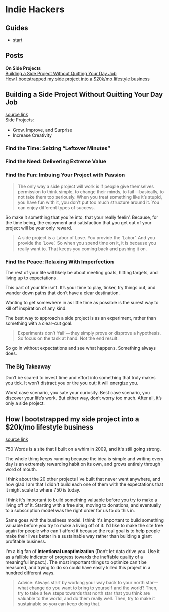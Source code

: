 # Indie Hackers

## Guides
- [start](./start.md)  

## Posts
**On Side Projects**  
[Building a Side Project Without Quitting Your Day Job](#building-a-side-project-without-quitting-your-day-job)  
[How I bootstrapped my side project into a $20k/mo lifestyle business](#how-i-bootstrapped-my-side-project-into-a-20kmo-lifestyle-business)  


## Building a Side Project Without Quitting Your Day Job
[source link](https://www.indiehackers.com/article/f7697df2d7)  
Side Projects: 
- Grow, Improve, and Surprise
- Increase Creativity

### Find the Time: Seizing “Leftover Minutes”
### Find the Need: Delivering Extreme Value
### Find the Fun: Imbuing Your Project with Passion
> The only way a side project will work is if people give themselves permission to think simple, to change their minds, to fail — basically, to not take them too seriously.
> When you treat something like it’s stupid, you have fun with it, you don’t put too much structure around it. You can enjoy different types of success.

So make it something that you’re into, that your really feelin’. Because, for the time being, the enjoyment and satisfaction that you get out of your project will be your only reward.

> A side project is a Labor of Love. You provide the ‘Labor’. And you provide the ‘Love’.
> So when you spend time on it, it is because you really want to. That keeps you coming back and pushing it on.

### Find the Peace: Relaxing With Imperfection
The rest of your life will likely be about meeting goals, hitting targets, and living up to expectations.

This part of your life isn’t. It’s your time to play, tinker, try things out, and wander down paths that don’t have a clear destination.

Wanting to get somewhere in as little time as possible is the surest way to kill off inspiration of any kind.

The best way to approach a side project is as an experiment, rather than something with a clear-cut goal.

> Experiments don’t ‘fail’ — they simply prove or disprove a hypothesis. So focus on the task at hand. Not the end result.

So go in without expectations and see what happens.
Something always does.

### The Big Takeaway
Don’t be scared to invest time and effort into something that truly makes you tick. It won’t distract you or tire you out; it will energize you.

Worst case scenario, you sate your curiosity.
Best case scenario, you discover your life’s work.
But either way, don’t worry too much.
After all, it’s only a side project.

## How I bootstrapped my side project into a $20k/mo lifestyle business
[source link](https://www.indiehackers.com/interview/how-i-bootstrapped-my-side-project-into-a-20k-mo-lifestyle-business-063525ef84)  

750 Words is a site that I built on a whim in 2009, and it's still going strong.

The whole thing keeps running because the idea is simple and writing every day is an extremely rewarding habit on its own, and grows entirely through word of mouth.

I think about the 20 other projects I've built that never went anywhere, and how glad I am that I didn't build each one of them with the expectations that it might scale to where 750 is today.

I think it's important to build something valuable before you try to make a living off of it. Starting with a free site, moving to donations, and eventually to a subscription model was the right order for us to do this in.

Same goes with the business model. I think it's important to build something valuable before you try to make a living off of it.
I'd like to make the site free again for people who can't afford it because the real goal is to help people make their lives better in a sustainable way rather than building a giant profitable business.

I'm a big fan of **intentional unoptimization** (Don’t let data drive you. Use it as a fallible indicator of progress towards the ineffable quality of a meaningful impact.). The most important things to optimize can't be measured, and trying to do so could have easily killed this project in a hundred different ways.

> Advice: Always start by working your way back to your north star—what change do you want to bring to yourself and the world?
> Then, try to take a few steps towards that north star that you think are valuable to the world, and do them really well. Then, try to make it sustainable so you can keep doing that.
